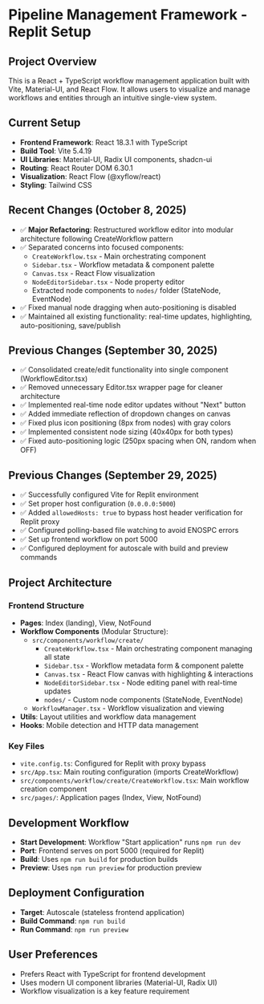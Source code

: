 # Pipeline Management Framework - Replit Setup

## Project Overview
This is a React + TypeScript workflow management application built with Vite, Material-UI, and React Flow. It allows users to visualize and manage workflows and entities through an intuitive single-view system.

## Current Setup
- **Frontend Framework**: React 18.3.1 with TypeScript
- **Build Tool**: Vite 5.4.19
- **UI Libraries**: Material-UI, Radix UI components, shadcn-ui
- **Routing**: React Router DOM 6.30.1
- **Visualization**: React Flow (@xyflow/react)
- **Styling**: Tailwind CSS

## Recent Changes (October 8, 2025)
- ✅ **Major Refactoring**: Restructured workflow editor into modular architecture following CreateWorkflow pattern
- ✅ Separated concerns into focused components:
  - `CreateWorkflow.tsx` - Main orchestrating component
  - `Sidebar.tsx` - Workflow metadata & component palette
  - `Canvas.tsx` - React Flow visualization
  - `NodeEditorSidebar.tsx` - Node property editor
  - Extracted node components to `nodes/` folder (StateNode, EventNode)
- ✅ Fixed manual node dragging when auto-positioning is disabled
- ✅ Maintained all existing functionality: real-time updates, highlighting, auto-positioning, save/publish

## Previous Changes (September 30, 2025)
- ✅ Consolidated create/edit functionality into single component (WorkflowEditor.tsx)
- ✅ Removed unnecessary Editor.tsx wrapper page for cleaner architecture
- ✅ Implemented real-time node editor updates without "Next" button
- ✅ Added immediate reflection of dropdown changes on canvas
- ✅ Fixed plus icon positioning (8px from nodes) with gray colors
- ✅ Implemented consistent node sizing (40x40px for both types)
- ✅ Fixed auto-positioning logic (250px spacing when ON, random when OFF)

## Previous Changes (September 29, 2025)
- ✅ Successfully configured Vite for Replit environment
- ✅ Set proper host configuration (`0.0.0.0:5000`)
- ✅ Added `allowedHosts: true` to bypass host header verification for Replit proxy
- ✅ Configured polling-based file watching to avoid ENOSPC errors
- ✅ Set up frontend workflow on port 5000
- ✅ Configured deployment for autoscale with build and preview commands

## Project Architecture
### Frontend Structure
- **Pages**: Index (landing), View, NotFound
- **Workflow Components** (Modular Structure):
  - `src/components/workflow/create/`
    - `CreateWorkflow.tsx` - Main orchestrating component managing all state
    - `Sidebar.tsx` - Workflow metadata form & component palette
    - `Canvas.tsx` - React Flow canvas with highlighting & interactions
    - `NodeEditorSidebar.tsx` - Node editing panel with real-time updates
    - `nodes/` - Custom node components (StateNode, EventNode)
  - `WorkflowManager.tsx` - Workflow visualization and viewing
- **Utils**: Layout utilities and workflow data management
- **Hooks**: Mobile detection and HTTP data management

### Key Files
- `vite.config.ts`: Configured for Replit with proxy bypass
- `src/App.tsx`: Main routing configuration (imports CreateWorkflow)
- `src/components/workflow/create/CreateWorkflow.tsx`: Main workflow creation component
- `src/pages/`: Application pages (Index, View, NotFound)

## Development Workflow
- **Start Development**: Workflow "Start application" runs `npm run dev`
- **Port**: Frontend serves on port 5000 (required for Replit)
- **Build**: Uses `npm run build` for production builds
- **Preview**: Uses `npm run preview` for production preview

## Deployment Configuration
- **Target**: Autoscale (stateless frontend application)
- **Build Command**: `npm run build`
- **Run Command**: `npm run preview`

## User Preferences
- Prefers React with TypeScript for frontend development
- Uses modern UI component libraries (Material-UI, Radix UI)
- Workflow visualization is a key feature requirement